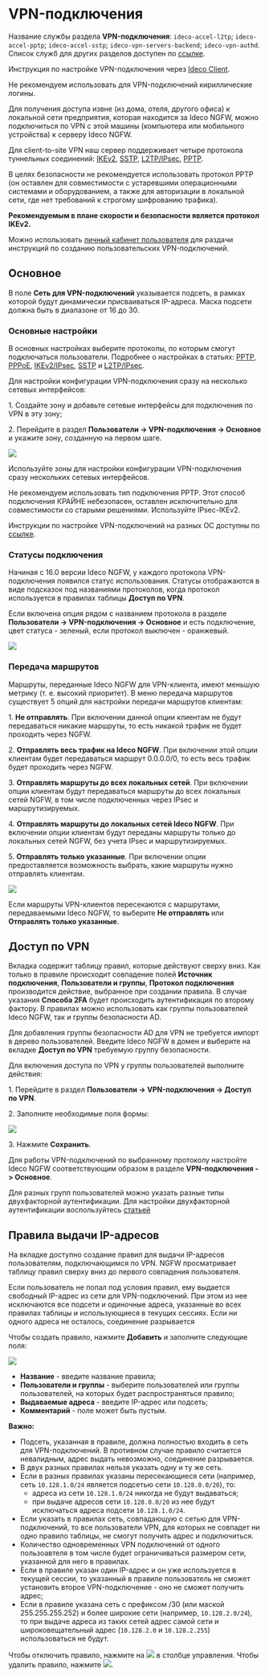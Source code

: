 # VPN-подключения

Название службы раздела **VPN-подключения**: `ideco-accel-l2tp`; `ideco-accel-pptp`; `ideco-accel-sstp`; `ideco-vpn-servers-backend`; `ideco-vpn-authd`.\
Список служб для других разделов доступен по [ссылке](/settings/server-management/terminal.md).

Инструкция по настройке VPN-подключения через [Ideco Client](/settings/users/ideco-client/README.md).

Не рекомендуем использовать для VPN-подключений кириллические логины.

Для получения доступа извне (из дома, отеля, другого офиса) к локальной сети предприятия, которая находится за Ideco NGFW, можно подключиться по VPN с этой машины (компьютера или мобильного устройства) к серверу Ideco NGFW.

Для client-to-site VPN наш сервер поддерживает четыре протокола туннельных соединений: [IKEv2](ipsec-ikev2.md), [SSTP](sstp.md), [L2TP/IPsec](l2tp-ipsec.md), [PPTP](pptp.md).

В целях безопасности не рекомендуется использовать протокол PPTP (он оставлен для совместимости с устаревшими операционными системами и оборудованием, а также для авторизации в локальной сети, где нет требований к строгому шифрованию трафика).

**Рекомендуемым в плане скорости и безопасности является протокол IKEv2.**

Можно использовать [личный кабинет пользователя](/settings/users/user-personal-account.md) для раздачи инструкций по созданию пользовательских VPN-подключений.

## Основное

В поле **Сеть для VPN-подключений** указывается подсеть, в рамках которой будут динамически присваиваться IP-адреса. Маска подсети должна быть в диапазоне от 16 до 30.

### Основные настройки

В основных настройках выберите протоколы, по которым смогут подключаться пользователи. Подробнее о настройках в статьях: [PPTP](pptp.md), [PPPoE](pppoe.md), [IKEv2/IPsec](ipsec-ikev2.md), [SSTP](sstp.md) и [L2TP/IPsec](l2tp-ipsec.md).

Для настройки конфигурации VPN-подключения сразу на несколько сетевых интерфейсов:

1\. Создайте зону и добавьте сетевые интерфейсы для подключения по VPN в эту зону;

2\. Перейдите в раздел **Пользователи -> VPN-подключения -> Основное** и укажите зону, созданную на первом шаге.

![](/.gitbook/assets/vpn1.png)

Используйте зоны для настройки конфигурации VPN-подключения сразу нескольких сетевых интерфейсов.

Не рекомендуем использовать тип подключения PPTP. Этот способ подключения КРАЙНЕ небезопасен, оставлен исключительно для совместимости со старыми решениями. Используйте IPsec-IKEv2.

Инструкции по настройке VPN-подключений на разных ОС доступны по [ссылке](/recipes/popular-recipes/README.md).

### Статусы подключения

Начиная с 16.0 версии Ideco NGFW, у каждого протокола VPN-подключения появился статус использования. Статусы отображаются в виде подсказок под названиями протоколов, когда протокол используется в правилах таблицы **Доступ по VPN**.

Если включена опция рядом с названием протокола в разделе **Пользователи -> VPN-подключения -> Основное** и есть подключение, цвет статуса - зеленый, если протокол выключен - оранжевый.

![](/.gitbook/assets/vpn-connection.png)

### Передача маршрутов

Маршруты, переданные Ideco NGFW для VPN-клиента, имеют меньшую метрику (т. е. высокий приоритет). В меню передача маршрутов существует 5 опций для настройки передачи маршрутов клиентам:

1\. **Не отправлять**. При включении данной опции клиентам не будут передаваться никакие маршруты, то есть никакой трафик не будет проходить через NGFW.

2\. **Отправлять весь трафик на Ideco NGFW**. При включении этой опции клиентам будет передаваться маршрут 0.0.0.0/0, то есть весь трафик будет проходить через NGFW.

3\. **Отправлять маршруты до всех локальных сетей**. При включении опции клиентам будут передаваться маршруты до всех локальных сетей NGFW, в том числе подключенных через IPsec и маршрутизируемых.

4\. **Отправлять маршруты до локальных сетей Ideco NGFW**. При включении опции клиентам будут переданы маршруты только до локальных сетей NGFW, без учета IPsec и маршрутизируемых.

5\. **Отправлять только указанные**. При включении опции предоставляется возможность выбрать, какие маршруты нужно отправлять клиентам.

![](/.gitbook/assets/vpn2.png)

Если маршруты VPN-клиентов пересекаются с маршрутами, передаваемыми Ideco NGFW, то выберите **Не отправлять** или **Отправлять только указанные**.

## Доступ по VPN

Вкладка содержит таблицу правил, которые действуют сверху вниз. Как только в правиле происходит совпадение полей **Источник подключения**, **Пользователи и группы**, **Протокол подключения** производится действие, выбранное при создании правила. В случае указания **Способа 2FA** будет происходить аутентификация по второму фактору. В правилах можно использовать как группы пользователей Ideco NGFW, так и группы безопасности AD.

Для добавления группы безопасности AD для VPN не требуется импорт в дерево пользователей. Введите Ideco NGFW в домен и выберите на вкладке **Доступ по VPN** требуемую группу безопасности.

Для включения доступа по VPN у группы пользователей выполните действия:

1\. Перейдите в раздел **Пользователи -> VPN-подключения -> Доступ по VPN**.

2\. Заполните необходимые поля формы:

![](/.gitbook/assets/vpn3.png)

3\. Нажмите **Сохранить**.

Для работы VPN-подключений по выбранному протоколу настройте Ideco NGFW соответствующим образом в разделе **VPN-подключения -> Основное**.

Для разных групп пользователей можно указать разные типы двухфакторной аутентификации. Для настройки двухфакторной аутентификации воспользуйтесь [статьей](/settings/users/two-factor-authentication.md)

## Правила выдачи IP-адресов

На вкладке доступно создание правил для выдачи IP-адресов пользователям, подключающимся по VPN. NGFW просматривает таблицу правил сверху вниз до первого совпадения пользователя.

Если пользователь не попал под условия правил, ему выдается свободный IP-адрес из сети для VPN-подключений. При этом из нее исключаются все подсети и одиночные адреса, указанные во всех правилах таблицы и использующиеся в текущих сессиях. Если ни одного адреса не осталось, соединение разрывается

Чтобы создать правило, нажмите **Добавить** и заполните следующие поля:

![](/.gitbook/assets/vpn-authorization.png)

* **Название** - введите название правила;
* **Пользователи и группы** - выберите пользователей или группы пользователей, на которых будет распространяться правило;
* **Выдаваемые адреса** - введите IP-адрес или подсеть;
* **Комментарий** - поле может быть пустым.

**Важно:**

* Подсеть, указанная в правиле, должна полностью входить в сеть для VPN-подключений. В противном случае правило считается невалидным, адрес выдать невозможно, соединение разрывается.
* В двух разных правилах нельзя указать одну и ту же сеть.
* Если в разных правилах указаны пересекающиеся сети (например, cеть `10.128.1.0/24` является подсетью cети `10.128.0.0/20`), то: 
    * адреса из cети `10.128.1.0/24` никогда не будут выдаваться; 
    * при выдаче адресов сети `10.128.0.0/20` из нее будут исключаться адреса подcети `10.128.1.0/24`.
* Если указать в правилах сеть, совпадающую с сетью для VPN-подключений, то все пользователи VPN, для которых не совпадет ни одно правило таблицы, не смогут получить адрес и подключиться.
* Количество одновременных VPN подключений от одного пользоавтеля в том числе будет ограничиваться размером сети, указанной для него в правилах.
* Если в правиле указан один IP-адрес и он уже используется в текущей сессии, то указанный в правиле пользователь не сможет установить второе VPN-подключение - оно не сможет получить адрес;
* Если в правиле указана сеть с префиксом /30 (или маской 255.255.255.252) и более широкие сети (например, `10.128.2.0/24`), то при выдаче адреса из таких сетей адрес самой сети и широковещательный адрес (`10.128.2.0` и `10.128.2.255`) использоваться не будут. 

Чтобы отключить правило, нажмите на ![](/.gitbook/assets/icon-on.png) в столбце управления. Чтобы удалить правило, нажмите ![](/.gitbook/assets/icon-delete1.png).